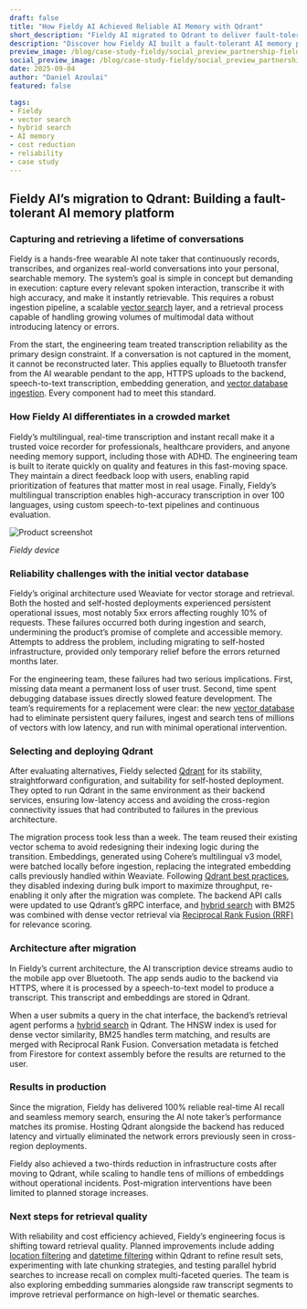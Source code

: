 ```yaml
---
draft: false
title: "How Fieldy AI Achieved Reliable AI Memory with Qdrant"
short_description: "Fieldy AI migrated to Qdrant to deliver fault-tolerant, real-time memory recall while reducing infrastructure costs by two-thirds."
description: "Discover how Fieldy AI built a fault-tolerant AI memory platform with Qdrant, achieving 100% reliable real-time recall, seamless hybrid search, and significant cost savings at scale."
preview_image: /blog/case-study-fieldy/social_preview_partnership-fieldy.jpg
social_preview_image: /blog/case-study-fieldy/social_preview_partnership-fieldy.jpg
date: 2025-09-04
author: "Daniel Azoulai"
featured: false

tags:
- Fieldy
- vector search
- hybrid search
- AI memory
- cost reduction
- reliability
- case study
---
```


## **Fieldy AI’s migration to Qdrant: Building a fault-tolerant AI memory platform**

### Capturing and retrieving a lifetime of conversations

Fieldy is a hands-free wearable AI note taker that continuously records, transcribes, and organizes real-world conversations into your personal, searchable memory. The system’s goal is simple in concept but demanding in execution: capture every relevant spoken interaction, transcribe it with high accuracy, and make it instantly retrievable. This requires a robust ingestion pipeline, a scalable [vector search](https://qdrant.tech/documentation/overview/) layer, and a retrieval process capable of handling growing volumes of multimodal data without introducing latency or errors.

From the start, the engineering team treated transcription reliability as the primary design constraint. If a conversation is not captured in the moment, it cannot be reconstructed later. This applies equally to Bluetooth transfer from the AI wearable pendant to the app, HTTPS uploads to the backend, speech-to-text transcription, embedding generation, and [vector database ingestion](https://qdrant.tech/documentation/database-tutorials/bulk-upload/). Every component had to meet this standard.

### How Fieldy AI differentiates in a crowded market

Fieldy’s multilingual, real-time transcription and instant recall make it a trusted voice recorder for professionals, healthcare providers, and anyone needing memory support, including those with ADHD. The engineering team is built to iterate quickly on quality and features in this fast-moving space. They maintain a direct feedback loop with users, enabling rapid prioritization of features that matter most in real usage. Finally, Fieldy’s multilingual transcription enables high-accuracy transcription in over 100 languages, using custom speech-to-text pipelines and continuous evaluation.

![Product screenshot](/blog/case-study-fieldy/fieldy-device-image.jpg)

*Fieldy device*

### Reliability challenges with the initial vector database

Fieldy’s original architecture used Weaviate for vector storage and retrieval. Both the hosted and self-hosted deployments experienced persistent operational issues, most notably 5xx errors affecting roughly 10% of requests. These failures occurred both during ingestion and search, undermining the product’s promise of complete and accessible memory. Attempts to address the problem, including migrating to self-hosted infrastructure, provided only temporary relief before the errors returned months later.

For the engineering team, these failures had two serious implications. First, missing data meant a permanent loss of user trust. Second, time spent debugging database issues directly slowed feature development. The team’s requirements for a replacement were clear: the new [vector database](https://qdrant.tech/documentation/overview/) had to eliminate persistent query failures, ingest and search tens of millions of vectors with low latency, and run with minimal operational intervention.

### Selecting and deploying Qdrant

After evaluating alternatives, Fieldy selected [Qdrant](http://qdrant.tech) for its stability, straightforward configuration, and suitability for self-hosted deployment. They opted to run Qdrant in the same environment as their backend services, ensuring low-latency access and avoiding the cross-region connectivity issues that had contributed to failures in the previous architecture.

The migration process took less than a week. The team reused their existing vector schema to avoid redesigning their indexing logic during the transition. Embeddings, generated using Cohere’s multilingual v3 model, were batched locally before ingestion, replacing the integrated embedding calls previously handled within Weaviate. Following [Qdrant best practices](https://qdrant.tech/documentation/guides/optimize/), they disabled indexing during bulk import to maximize throughput, re-enabling it only after the migration was complete. The backend API calls were updated to use Qdrant’s gRPC interface, and [hybrid search](https://qdrant.tech/articles/hybrid-search/) with BM25 was combined with dense vector retrieval via [Reciprocal Rank Fusion (RRF)](https://qdrant.tech/documentation/concepts/hybrid-queries/#hybrid-search) for relevance scoring.

### Architecture after migration

In Fieldy’s current architecture, the AI transcription device streams audio to the mobile app over Bluetooth. The app sends audio to the backend via HTTPS, where it is processed by a speech-to-text model to produce a transcript. This transcript and embeddings are stored in Qdrant.

When a user submits a query in the chat interface, the backend’s retrieval agent performs a [hybrid search](https://qdrant.tech/articles/hybrid-search/) in Qdrant. The HNSW index is used for dense vector similarity, BM25 handles term matching, and results are merged with Reciprocal Rank Fusion. Conversation metadata is fetched from Firestore for context assembly before the results are returned to the user.

### Results in production

Since the migration, Fieldy has delivered 100% reliable real-time AI recall and seamless memory search, ensuring the AI note taker’s performance matches its promise. Hosting Qdrant alongside the backend has reduced latency and virtually eliminated the network errors previously seen in cross-region deployments.

Fieldy also achieved a two-thirds reduction in infrastructure costs after moving to Qdrant, while scaling to handle tens of millions of embeddings without operational incidents. Post-migration interventions have been limited to planned storage increases.

### Next steps for retrieval quality

With reliability and cost efficiency achieved, Fieldy’s engineering focus is shifting toward retrieval quality. Planned improvements include adding [location filtering](https://qdrant.tech/documentation/concepts/filtering/#geo) and [datetime filtering](https://qdrant.tech/documentation/concepts/filtering/#datetime-range) within Qdrant to refine result sets, experimenting with late chunking strategies, and testing parallel hybrid searches to increase recall on complex multi-faceted queries. The team is also exploring embedding summaries alongside raw transcript segments to improve retrieval performance on high-level or thematic searches.